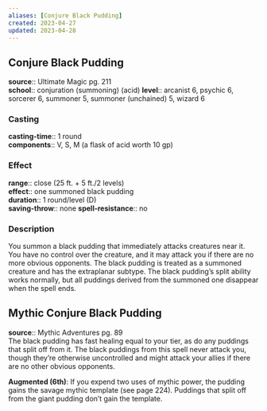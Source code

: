 ```yaml
---
aliases: [Conjure Black Pudding]
created: 2023-04-27
updated: 2023-04-28
---
```


## Conjure Black Pudding

**source**:: Ultimate Magic pg. 211  
**school**:: conjuration (summoning) (acid)
**level**:: arcanist 6, psychic 6, sorcerer 6, summoner 5, summoner (unchained) 5, wizard 6

### Casting

**casting-time**:: 1 round  
**components**:: V, S, M (a flask of acid worth 10 gp)

### Effect

**range**:: close (25 ft. + 5 ft./2 levels)  
**effect**:: one summoned black pudding  
**duration**:: 1 round/level (D)  
**saving-throw**:: none
**spell-resistance**:: no

### Description

You summon a black pudding that immediately attacks creatures near it. You have no control over the creature, and it may attack you if there are no more obvious opponents. The black pudding is treated as a summoned creature and has the extraplanar subtype. The black pudding’s split ability works normally, but all puddings derived from the summoned one disappear when the spell ends.

## Mythic Conjure Black Pudding

**source**:: Mythic Adventures pg. 89  
The black pudding has fast healing equal to your tier, as do any puddings that split off from it. The black puddings from this spell never attack you, though they’re otherwise uncontrolled and might attack your allies if there are no other obvious opponents.  
  
**Augmented (6th)**: If you expend two uses of mythic power, the pudding gains the savage mythic template (see page 224). Puddings that split off from the giant pudding don’t gain the template.
